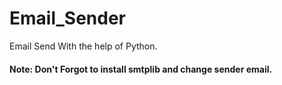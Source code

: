 # Email_Sender

Email Send With the help of Python.

#### Note: Don't Forgot to install smtplib and change sender email.
